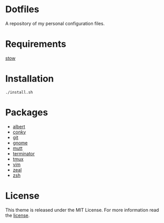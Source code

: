 # Dotfiles

A repository of my personal configuration files.

# Requirements

[stow](http://www.gnu.org/software/stow/)

# Installation

```shell
./install.sh
```

# Packages
* [albert](https://github.com/ManuelSchneid3r/albert)
* [conky](https://github.com/brndnmtthws/conky)
* [git](https://git-scm.com/)
* [gnome](https://www.gnome.org/)
* [mutt](http://www.mutt.org/)
* [terminator](https://gnometerminator.blogspot.nl)
* [tmux](https://tmux.github.io/)
* [vim](http://www.vim.org/)
* [zeal](https://zealdocs.org/)
*  [zsh](https://www.zsh.org/)

# License

This theme is released under the MIT License. For more information read the [license][license].

[license]: https://github.com/alrayyes/dotfiles/blob/master/LICENSE.md
